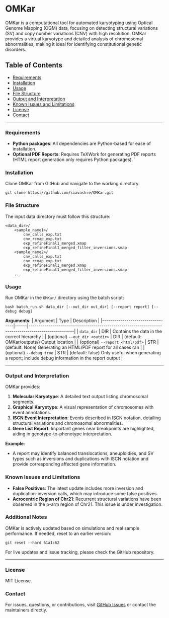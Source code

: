 
# OMKar

OMKar is a computational tool for automated karyotyping using Optical Genome Mapping (OGM) data, focusing on detecting structural variations (SV) and copy number variations (CNV) with high resolution. OMKar provides a virtual karyotype and detailed analysis of chromosomal abnormalities, making it ideal for identifying constitutional genetic disorders.

## Table of Contents
- [Requirements](#requirements)
- [Installation](#installation)
- [Usage](#usage)
- [File Structure](#file-structure)
- [Output and Interpretation](#output-and-interpretation)
- [Known Issues and Limitations](#known-issues-and-limitations)
- [License](#license)
- [Contact](#contact)

---
### Requirements
- **Python packages**: All dependencies are Python-based for ease of installation.
- **Optional PDF Reports**: Requires TeXWork for generating PDF reports (HTML report generation only requires Python packages).
  `
### Installation
Clone OMKar from GitHub and navigate to the working directory:
```shell
git clone https://github.com/siavashre/OMKar.git
```
### File Structure
The input data directory must follow this structure:
```
<data_dir>/
    <sample_name1>/
        cnv_calls_exp.txt
        cnv_rcmap_exp.txt
        exp_refineFinal1_merged.xmap
        exp_refineFinal1_merged_filter_inversions.smap
    <sample_name2>/
        cnv_calls_exp.txt
        cnv_rcmap_exp.txt
        exp_refineFinal1_merged.xmap
        exp_refineFinal1_merged_filter_inversions.smap
    ...
```

### Usage
Run OMKar in the `OMKar/` directory using the batch script:
```shell
bash batch_run.sh data_dir [--out_dir out_dir] [--report report] [--debug debug]
```

**Arguments**:
| Argument                         | Type | Description                                                                                        |
|----------------------------------|------|----------------------------------------------------------------------------------------------------|
| `data_dir`                       | DIR  | Contains the data in the correct hierarchy                                                         |
| (optional) `--out_dir <outdir>`  | DIR  | (default: OMKar/outputs/) Output location                                                          |
| (optional) `--report <html/pdf>` | STR  | (default: None) Generating an HTML/PDF report for all cases ran                                    |
| (optional) `--debug true`        | STR  | (default: false) Only useful when generating a report; include debug information in the report output |

---

### Output and Interpretation
OMKar provides:
1. **Molecular Karyotype**: A detailed text output listing chromosomal segments.
2. **Graphical Karyotype**: A visual representation of chromosomes with event annotations.
3. **ISCN Event Interpretation**: Events described in ISCN notation, detailing structural variations and chromosomal abnormalities.
4. **Gene List Report**: Important genes near breakpoints are highlighted, aiding in genotype-to-phenotype interpretation.

**Example**:
- A report may identify balanced translocations, aneuploidies, and SV types such as inversions and duplications with ISCN notation and provide corresponding affected gene information.

### Known Issues and Limitations
- **False Positives**: The latest update includes more inversion and duplication-inversion calls, which may introduce some false positives.
- **Acrocentric Region of Chr21**: Recurrent structural variations have been observed in the p-arm region of Chr21. This issue is under investigation.

### Additional Notes
OMKar is actively updated based on simulations and real sample performance. If needed, reset to an earlier version:
```shell
git reset --hard 61a1c62
```
For live updates and issue tracking, please check the GitHub repository.

---

### License
MIT License.

### Contact
For issues, questions, or contributions, visit [GitHub Issues](https://github.com/siavashre/OMKar/issues) or contact the maintainers directly.
